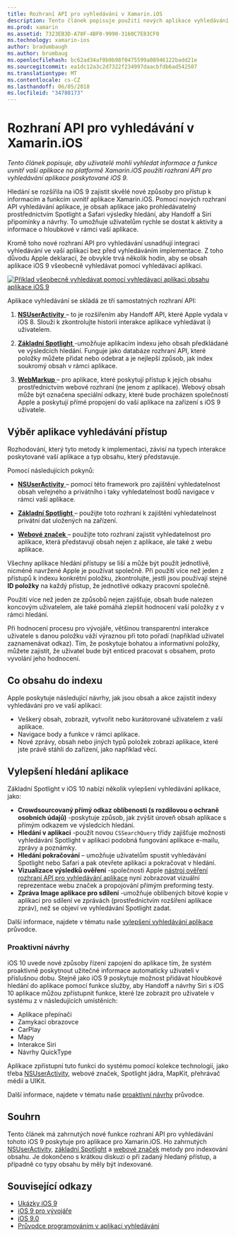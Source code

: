 ```yaml
---
title: Rozhraní API pro vyhledávání v Xamarin.iOS
description: Tento článek popisuje použití nových aplikace vyhledávání rozhraní API poskytované iOS 9 umožníte uživatelům hledat informace a funkce uvnitř vaší aplikace na platformě Xamarin.iOS.
ms.prod: xamarin
ms.assetid: 7323EB3D-A78F-4BF0-9990-3160C7E83CF0
ms.technology: xamarin-ios
author: bradumbaugh
ms.author: brumbaug
ms.openlocfilehash: bc62ad34af0b9b98f0475599a08946122badd21e
ms.sourcegitcommit: ea1dc12a3c2d7322f234997daacbfdb6ad542507
ms.translationtype: MT
ms.contentlocale: cs-CZ
ms.lasthandoff: 06/05/2018
ms.locfileid: "34788173"
---
```

# <a name="search-apis-in-xamarinios"></a>Rozhraní API pro vyhledávání v Xamarin.iOS

_Tento článek popisuje, aby uživatelé mohli vyhledat informace a funkce uvnitř vaší aplikace na platformě Xamarin.iOS použití rozhraní API pro vyhledávání aplikace poskytované iOS 9._

Hledání se rozšířila na iOS 9 zajistit skvělé nové způsoby pro přístup k informacím a funkcím uvnitř aplikace Xamarin.iOS. Pomocí nových rozhraní API vyhledávání aplikace, je obsah aplikace jako prohledávatelný prostřednictvím Spotlight a Safari výsledky hledání, aby Handoff a Siri připomínky a návrhy. To umožňuje uživatelům rychle se dostat k aktivity a informace o hloubkové v rámci vaší aplikace.

Kromě toho nové rozhraní API pro vyhledávání usnadňují integraci vyhledávání ve vaší aplikaci bez před vyhledáváním implementace. Z toho důvodu Apple deklarací, že obvykle trvá několik hodin, aby se obsah aplikace iOS 9 všeobecně vyhledávat pomocí vyhledávací aplikaci.

[![](images/intro01.png "Příklad všeobecně vyhledávat pomocí vyhledávací aplikaci obsahu aplikace iOS 9")](images/intro01.png#lightbox)

Aplikace vyhledávání se skládá ze tří samostatných rozhraní API:

1. [**NSUserActivity** ](nsuseractivity.md) – to je rozšířením aby Handoff API, které Apple vydala v iOS 8. Slouží k zkontrolujte historii interakce aplikace vyhledávat i) uživatelem.

2. [**Základní Spotlight** ](corespotlight.md) -umožňuje aplikacím indexu jeho obsah předkládané ve výsledcích hledání. Funguje jako databáze rozhraní API, které položky můžete přidat nebo odebrat a je nejlepší způsob, jak index soukromý obsah v rámci aplikace.

3. [**WebMarkup** ](web-markup.md) – pro aplikace, které poskytují přístup k jejich obsahu prostřednictvím webové rozhraní (ne jenom z aplikace). Webový obsah může být označena speciální odkazy, které bude procházen společností Apple a poskytují přímé propojení do vaší aplikace na zařízení s iOS 9 uživatele.

## <a name="selecting-an-app-search-approach"></a>Výběr aplikace vyhledávání přístup

Rozhodování, který tyto metody k implementaci, závisí na typech interakce poskytované vaší aplikace a typ obsahu, který představuje.

Pomocí následujících pokynů:

- [**NSUserActivity** ](nsuseractivity.md) – pomocí této framework pro zajištění vyhledatelnost obsah veřejného a privátního i taky vyhledatelnost bodů navigace v rámci vaší aplikace.

- [**Základní Spotlight** ](corespotlight.md) – použijte toto rozhraní k zajištění vyhledatelnost privátní dat uložených na zařízení.

- [**Webové značek** ](web-markup.md) – použijte toto rozhraní zajistit vyhledatelnost pro aplikace, která představují obsah nejen z aplikace, ale také z webu aplikace.

Všechny aplikace hledání přístupy se liší a může být použít jednotlivě, nicméně navržené Apple je používat společně. Při použití více než jeden z přístupů k indexu konkrétní položku, zkontrolujte, jestli jsou používají stejné **ID položky** na každý přístup, že jednotlivé odkazy pracovní společně.

Použití více než jeden ze způsobů nejen zajišťuje, obsah bude nalezen koncovým uživatelem, ale také pomáhá zlepšit hodnocení vaší položky z v rámci hledání.

Při hodnocení procesu pro vývojáře, většinou transparentní interakce uživatele s danou položku váží výraznou při toto pořadí (například uživatel zaznamenávat odkaz).
Tím, že poskytuje bohatou a informativní položky, můžete zajistit, že uživatel bude být enticed pracovat s obsahem, proto vyvolání jeho hodnocení.

## <a name="what-content-to-index"></a>Co obsahu do indexu

Apple poskytuje následující návrhy, jak jsou obsah a akce zajistit indexy vyhledávání pro ve vaší aplikaci:

 - Veškerý obsah, zobrazit, vytvořit nebo kurátorované uživatelem z vaší aplikace.
 - Navigace body a funkce v rámci aplikace.
 - Nové zprávy, obsah nebo jiných typů položek zobrazí aplikace, které jste právě stáhli do zařízení, jako například věcí.

## <a name="app-search-enhancements"></a>Vylepšení hledání aplikace

Základní Spotlight v iOS 10 nabízí několik vylepšení vyhledávání aplikace, jako:

- **Crowdsourcovaný přímý odkaz oblíbenosti (s rozdílovou o ochraně osobních údajů)** -poskytuje způsob, jak zvýšit úroveň obsah aplikace s přímým odkazem ve výsledcích hledání.
- **Hledání v aplikaci** -použít novou `CSSearchQuery` třídy zajišťuje možnosti vyhledávání Spotlight v aplikaci podobná fungování aplikace e-mailu, zprávy a poznámky.
- **Hledání pokračování** – umožňuje uživatelům spustit vyhledávání Spotlight nebo Safari a pak otevřete aplikaci a pokračovat v hledání.
- **Vizualizace výsledků ověření** -společnosti Apple [nástroj ověření rozhraní API pro vyhledávání aplikace](https://search.developer.apple.com/appsearch-validation-tool) nyní zobrazovat vizuální reprezentace webu značek a propojování přímým preforming testy.
- **Zpráva Image aplikace pro sdílení** -umožňuje oblíbených bitové kopie v aplikaci pro sdílení ve zprávách (prostřednictvím rozšíření aplikace zpráv), než se objeví ve vyhledávání Spotlight zadat.

Další informace, najdete v tématu naše [vylepšení vyhledávání aplikace](~/ios/platform/search/app-search-enhancements.md) průvodce.

### <a name="proactive-suggestions"></a>Proaktivní návrhy

iOS 10 uvede nové způsoby řízení zapojení do aplikace tím, že systém proaktivně poskytnout užitečné informace automaticky uživateli v příslušnou dobu. Stejně jako iOS 9 poskytuje možnost přidávat hloubkové hledání do aplikace pomocí funkce služby, aby Handoff a návrhy Siri s iOS 10 aplikace můžou zpřístupnit funkce, které lze zobrazit pro uživatele v systému z v následujících umístěních:

- Aplikace přepínači
- Zamykací obrazovce
- CarPlay
- Mapy
- Interakce Siri
- Návrhy QuickType 

Aplikace zpřístupní tuto funkci do systému pomocí kolekce technologií, jako třeba [NSUserActivity](https://developer.xamarin.com/api/type/Foundation.NSUserActivity/), webové značek, Spotlight jádra, MapKit, přehrávač médií a UIKit.

Další informace, najdete v tématu naše [proaktivní návrhy](~/ios/platform/search/proactive-suggestions.md) průvodce.

## <a name="summary"></a>Souhrn

Tento článek má zahrnutých nové funkce rozhraní API pro vyhledávání tohoto iOS 9 poskytuje pro aplikace pro Xamarin.iOS. Ho zahrnutých [NSUserActivity](nsuseractivity.md), [základní Spotlight](corespotlight.md) a [webové značek](web-markup.md) metody pro indexování obsahu. Je dokončeno s krátkou diskuzi o při zadaný hledaný přístup, a případně co typy obsahu by měly být indexované.



## <a name="related-links"></a>Související odkazy

- [Ukázky iOS 9](https://developer.xamarin.com/samples/ios/iOS9/)
- [iOS 9 pro vývojáře](https://developer.apple.com/ios/pre-release/)
- [iOS 9.0](https://developer.apple.com/library/prerelease/ios/releasenotes/General/WhatsNewIniOS/Articles/iOS9.html)
- [Průvodce programováním v aplikaci vyhledávání](https://developer.apple.com/library/prerelease/ios/documentation/General/Conceptual/AppSearch/index.html#//apple_ref/doc/uid/TP40016308)
